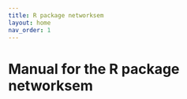 ```yaml
---
title: R package networksem
layout: home
nav_order: 1
---
```


# Manual for the R package networksem
